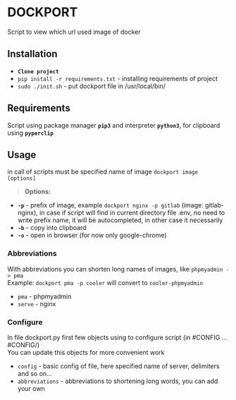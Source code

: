 # DOCKPORT
Script to view which url used image of docker

## Installation
* <b>`Clone project`</b>
* `pip install -r requirements.txt` - installing requirements of project
* `sudo ./init.sh` - put dockport file in /usr/local/bin/

## Requirements
Script using package manager <b>`pip3`</b> and interpreter <b>`python3`</b>, for clipboard using <b>`pyperclip`</b> 

## Usage
in call of scripts must be specified name of image `dockport image [options]`<br/>
><b>Options:</b>
* <b>`-p`</b> - prefix of image, example `dockport nginx -p gitlab` (image: gitlab-nginx), in case if script will find in current directory file .env, no need to write prefix name, it will be autocompleted, in other case it necessarily
* <b>`-b`</b> - copy into clipboard
* <b>`-o`</b> - open in browser (for now only google-chrome)

### Abbreviations
With abbreviations you can shorten long names of images, like `phpmyadmin -> pma`<br/>
Example: `dockport pma -p cooler` will convert to `cooler-phpmyadmin` 
* `pma` - phpmyadmin
* `serve` - nginx


### Сonfigure
In file dockport.py first few objects using to configure script (in #CONFIG ... #CONFIG/)<br/>
You can update this objects for more convenient work
* `config` - basic config of file, here specified name of server, delimiters and so on...
* `abbreviations` - abbreviations to shortening long words, you can add your own